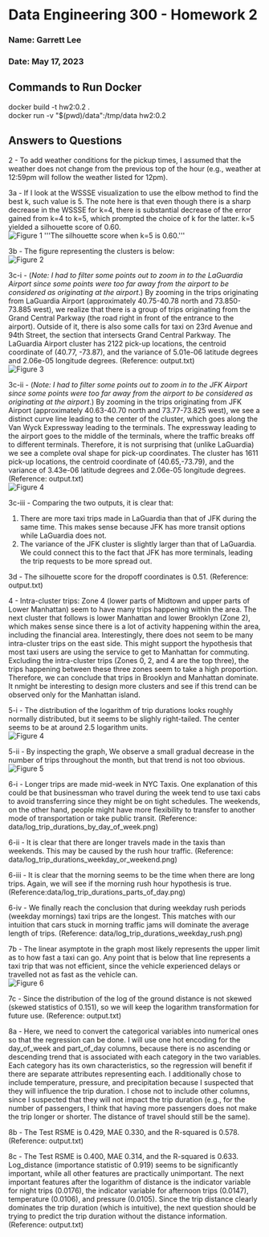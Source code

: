 # Data Engineering 300 - Homework 2
### Name: Garrett Lee
### Date: May 17, 2023

## Commands to Run Docker
docker build -t hw2:0.2 . <br>
docker run -v "$(pwd)/data":/tmp/data hw2:0.2

## Answers to Questions
2 - To add weather conditions for the pickup times, I assumed that the weather does not change from the previous top of the hour (e.g., weather at 12:59pm will follow the weather listed for 12pm).

3a - If I look at the WSSSE visualization to use the elbow method to find the best k, such value is 5. The note here is that even though there is a sharp decrease in the WSSSE for k=4, there is substantial decrease of the error gained from k=4 to k=5, which prompted the choice of k for the latter. k=5 yielded a silhouette score of 0.60. <br>
![Figure 1](FiguresFromPreviousOutput/k_means_graph.png)
'''The silhouette score when k=5 is 0.60.'''

3b - The figure representing the clusters is below: <br>
![Figure 2](FiguresFromPreviousOutput/all_clusters.png)

3c-i - (*Note: I had to filter some points out to zoom in to the LaGuardia Airport since some points were too far away from the airport to be considered as originating at the airport*.) By zooming in the trips originating from LaGuardia Airport (approximately 40.75-40.78 north and 73.850-73.885 west), we realize that there is a group of trips originating from the Grand Central Parkway (the road right in front of the entrance to the airport). Outside of it, there is also some calls for taxi on 23rd Avenue and 94th Street, the section that intersects Grand Central Parkway. The LaGuardia Airport cluster has 2122 pick-up locations, the centroid coordinate of (40.77, -73.87), and the variance of 5.01e-06 latitude degrees and  2.06e-05 longitude degrees. (Reference: output.txt) <br>
![Figure 3](FiguresFromPreviousOutput/laguardia_cluster.png)

3c-ii - (*Note: I had to filter some points out to zoom in to the JFK Airport since some points were too far away from the airport to be considered as originating at the airport*.) By zooming in the trips originating from JFK Airport (approximately 40.63-40.70 north and 73.77-73.825 west), we see a distinct curve line leading to the center of the cluster, which goes along the Van Wyck Expressway leading to the terminals. The expressway leading to the airport goes to the middle of the terminals, where the traffic breaks off to different terminals. Therefore, it is not surprising that (unlike LaGuardia) we see a complete oval shape for pick-up coordinates. The cluster has 1611 pick-up locations, the centroid coordinate of (40.65,-73.79), and the variance of 3.43e-06 latitude degrees and 2.06e-05 longitude degrees. (Reference: output.txt) <br>
![Figure 4](FiguresFromPreviousOutput/jfk_cluster.png)

3c-iii - Comparing the two outputs, it is clear that:
1. There are more taxi trips made in LaGuardia than that of JFK during the same time. This makes sense because JFK has more transit options while LaGuardia does not. 
2. The variance of the JFK cluster is slightly larger than that of LaGuardia. We could connect this to the fact that JFK has more terminals, leading the trip requests to be more spread out.
 
3d - The silhouette score for the dropoff coordinates is 0.51. (Reference: output.txt)

4 - Intra-cluster trips: Zone 4 (lower parts of Midtown and upper parts of Lower Manhattan) seem to have many trips happening within the area. The next cluster that follows is lower Manhattan and lower Brooklyn (Zone 2), which makes sense since there is a lot of activity happening within the area, including the financial area. Interestingly, there does not seem to be many intra-cluster trips on the east side. This might support the hypothesis that most taxi users are using the service to get to Manhattan for commuting. Excluding the intra-cluster trips (Zones 0, 2, and 4 are the top three), the trips happening between these three zones seem to take a high proportion. Therefore, we can conclude that trips in Brooklyn and Manhattan dominate. It nmight be interesting to design more clusters and see if this trend can be observed only for the Manhattan island. 

5-i - The distribution of the logarithm of trip durations looks roughly normally distributed, but it seems to be slighly right-tailed. The center seems to be at around 2.5 logarithm units. <br>
![Figure 4](FiguresFromPreviousOutput/jfk_cluster.png)

5-ii - By inspecting the graph, We observe a small gradual decrease in the number of trips throughout the month, but that trend is not too obvious.  <br>
![Figure 5](FiguresFromPreviousOutput/log_trip_durations_hist.png)

6-i - Longer trips are made mid-week in NYC Taxis. One explanation of this could be that businessman who travel during the week tend to use taxi cabs to avoid transferring since they might be on tight schedules. The weekends, on the other hand, people might have more flexibility to transfer to another mode of transportation or take public transit. 
(Reference: data/log_trip_durations_by_day_of_week.png)

6-ii - It is clear that there are longer travels made in the taxis than weekends. This may be caused by the rush hour traffic. (Reference: data/log_trip_durations_weekday_or_weekend.png)

6-iii - It is clear that the morning seems to be the time when there are long trips. Again, we will see if the morning rush hour hypothesis is true. (Reference:data/log_trip_durations_parts_of_day.png)

6-iv - We finally reach the conclusion that during weekday rush periods (weekday mornings) taxi trips are the longest. This matches with our intuition that cars stuck in morning traffic jams will dominate the average length of trips. (Reference: data/log_trip_durations_weekday_rush.png)

7b - The linear asymptote in the graph most likely represents the upper limit as to how fast a taxi can go. Any point that is below that line represents a taxi trip that was not efficient, since the vehicle experienced delays or travelled not as fast as the vehicle can. <br>
![Figure 6](FiguresFromPreviousOutput/log_trip_durations_log_distance.png)

7c - Since the distribution of the log of the ground distance is not skewed (skewed statistics of 0.151), so we will keep the logarithm transformation for future use. (Reference: output.txt)

8a - Here, we need to convert the categorical variables into numerical ones so that the regression can be done. I will use one hot encoding for the day_of_week and part_of_day columns, because there is no ascending or descending trend that is associated with each category in the two variables. Each category has its own characteristics, so the regression will benefit if there are separate attributes representing each. I additionally chose to include temperature, pressure, and precipitation because I suspected that they will influence the trip duration. I chose not to include other columns, since I suspected that they will not impact the trip duration (e.g., for the number of passengers, I think that having more passengers does not make the trip longer or shorter. The distance of travel should still be the same).

8b - The Test RSME is 0.429, MAE 0.330, and the R-squared is 0.578. (Reference: output.txt)

8c - The Test RSME is 0.400, MAE 0.314, and the R-squared is 0.633. Log_distance (importance statistic of 0.919) seems to be significantly important, while all other features are practically unimportant. The next important features after the logarithm of distance is the indicator variable for night trips (0.0176), the indicator variable for afternoon trips (0.0147), temperature (0.0106), and pressure (0.0105). Since the trip distance clearly dominates the trip duration (which is intuitive), the next question should be trying to predict the trip duration without the distance information. (Reference: output.txt)
